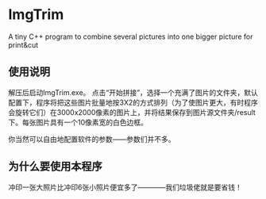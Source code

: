 # ImgTrim
A tiny C++ program to combine several pictures into one bigger picture for print&amp;cut 

## 使用说明
解压后启动ImgTrim.exe。
点击“开始拼接”，选择一个充满了图片的文件夹，默认配置下，程序将把这些图片批量地按3X2的方式排列（为了使图片更大，有时程序会旋转它们）在3000x2000像素的图片上，并将结果保存到图片源文件夹/result下。每张图片具有一个10像素宽的白色边框。

你当然可以自由地配置软件的参数——参数们并不多。

## 为什么要使用本程序
冲印一张大照片比冲印6张小照片便宜多了————我们垃圾佬就是要省钱！
